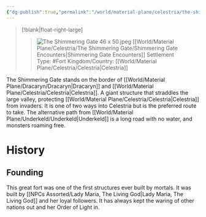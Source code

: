 ```yaml
---
{"dg-publish":true,"permalink":"/world/material-plane/celestria/the-shimmering-gate/the-shimmering-gate/"}
---
```


>[!blank|float-right-large]
>>![The Shimmering Gate 46 x 50.jpeg](/img/user/z_Assets/The%20Shimmering%20Gate%2046%20x%2050.jpeg)
>>[[World/Material Plane/Celestria/The Shimmering Gate/Shimmering Gate Encounters\|Shimmering Gate Encounters]]
>>Settlement Type: #Fort
>>Kingdom/Country: [[World/Material Plane/Celestria/Celestria\|Celestria]]

The Shimmering Gate stands on the border of [[World/Material Plane/Dracaryn/Dracaryn\|Dracaryn]] and [[World/Material Plane/Celestria/Celestria\|Celestria]]. A giant structure that straddles the large valley, protecting [[World/Material Plane/Celestria/Celestria\|Celestria]] from invaders. It is one of two ways into Celestria but is the preferred route to take. The alternative path from [[World/Material Plane/Underkeld/Underkeld\|Underkeld]] is a long road with no water, and monsters roaming free.

# History
## Founding
This great fort was one of the first structures ever built by mortals. It was built by [[NPCs Assorted/Lady Maria, The Living God\|Lady Maria, The Living God]] and her loyal followers. It has always kept the waring of other nations out and her Order of Light in.